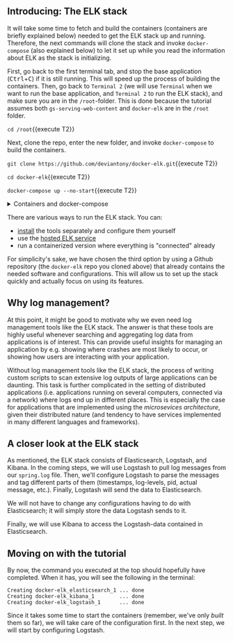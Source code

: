 <p></p>

## Introducing: The ELK stack

It will take some time to fetch and build the containers (containers are briefly explained below) needed to get the ELK stack up and running. Therefore, the next commands will clone the stack and invoke `docker-compose` (also explained below) to let it set up while you read the information about ELK as the stack is initializing.

First, go back to the first terminal tab, and stop the base application (<kbd>Ctrl</kbd>+<kbd>C</kbd>) if it is still running. This will speed up the process of building the containers. Then, go back to `Terminal 2` (we will use `Terminal` when we want to run the base application, and `Terminal 2` to run the ELK stack), and make sure you are in the `/root`-folder. This is done because the tutorial assumes both `gs-serving-web-content` and `docker-elk` are in the `/root` folder.

`cd /root`{{execute T2}}

Next, clone the repo, enter the new folder, and invoke `docker-compose` to build the containers.

`git clone https://github.com/deviantony/docker-elk.git`{{execute T2}}

`cd docker-elk`{{execute T2}}

`docker-compose up --no-start`{{execute T2}}

<details>
<summary>Containers and docker-compose</summary>

<div style="display: block;
  margin-left: 10px;
  margin-right: 10px;
  background-color: aliceblue;
  padding: 1em;">
A <i>container</i> consists of an application and everything that application needs to run, in terms of dependencies, needed system configurations, and so on. Containerization is a useful way of shipping software to make sure they can be run anywhere, assuming software capable of running the containers is available.</br>
</br>
In this tutorial, we are using <code>docker-compose</code> (pre-installed in our Katacoda environment) to start three containers: one containing Elasticsearch, one containing Logstash, and one containing Kibana. The <code>--no-start</code>-flag passed to <code>docker-compose</code> is used to make it build the containers without starting them (we will want to make some configurations before we start).</br>
</br>
You can read more about <code>docker-compose</code> <a href="https://docs.docker.com/compose/reference/">here</a> (and specifically about <code>docker-compose up</code> <a href="https://docs.docker.com/compose/reference/up/">here</a>).

</div>

</details>

There are various ways to run the ELK stack. You can:
* [install](https://www.elastic.co/downloads/) the tools separately and configure them yourself
* use the [hosted ELK service](https://www.elastic.co/cloud/elasticsearch-service/signup?baymax=rtp&storm=whatis-all&elektra=whatis-elkstack)
* run a containerized version where everything is "connected" already

For simplicity's sake, we have chosen the third option by using a Github repository (the `docker-elk` repo you cloned above) that already contains the needed software and configurations. This will allow us to set up the stack quickly and actually focus on using its features.

## Why log management?

At this point, it might be good to motivate why we even need log management tools like the ELK stack. The answer is that these tools are highly useful whenever searching and aggregating log data from applications is of interest. This can provide useful insights for managing an application by e.g. showing where crashes are most likely to occur, or showing how users are interacting with your application.

Without log management tools like the ELK stack, the process of writing custom scripts to scan extensive log outputs of large applications can be daunting. This task is further complicated in the setting of distributed applications (i.e. applications running on several computers, connected via a network) where logs end up in different places. This is especially the case for applications that are implemented using the *microsevices architecture*, given their distributed nature (and tendency to have services implemented in many different languages and frameworks).

## A closer look at the ELK stack

<!-- As mentioned, the ELK stack consists of Elasticsearch, Logstash, and Kibana. In the coming steps, we will:
* use Logstash to:
    * pull log messages from our `spring.log` file
    * parse the messages to tag different parts of them (timestamps, log-levels, pid, actual message, etc.)
    * send the data to Elasticsearch
* use Elasticsearch as a data repository containing the data it received from Logstash
* use Kibana ... testar en annan approach här nere: -->

As mentioned, the ELK stack consists of Elasticsearch, Logstash, and Kibana. In the coming steps, we will use Logstash to pull log messages from our `spring.log` file. Then, we'll configure Logstash to parse the messages and tag different parts of them (timestamps, log-levels, pid, actual message, etc.). Finally, Logstash will send the data to Elasticsearch.

We will not have to change any configurations having to do with Elasticsearch; it will simply store the data Logstash sends to it.

Finally, we will use Kibana to access the Logstash-data contained in Elasticsearch.

<!--
* sen fokus på ELK stack:
    * beskriva hur logstash tar in från olika ställen, utför transformationer, skickar till olika ställen, och koppla detta till logstash.conf-filen vi kommer ändra på senare, nämn ordet 'plugins'
    * beskriva hur elasticsearch index funkar? jag vet inte detta själv
    * beskriv hur Kibana låter en "browse elasticsearch data" och "use it to craft data visualizations" eller liknande
    * borde antagligen nämna "Elastic stack" och att Beats finns. dels tycker jag det är schysst mot användaren, som kanske vill forska om egna saker, dels visar det att vi har förståelse för att det vi använder inte är "den allra senaste iterationen" (så att säga) av stacken, och dels behöver vi inte vifta bort det faktum att det finns en 'beats-plugin' i logstash-konfigurationen från docker-elk repot

^^^ Oklart hur mycket av det här som vi vill nämna redan här. Kanske sparar vi tid på att bara skriva om det när det faktiskt dyker upp i kommande steg.
-->

<!--
## Difference between ELK stack and Elastic stack

Skriv kort om historiken, hänvisa till denna länk: https://www.elastic.co/what-is/elk-stack

-->

## Moving on with the tutorial

By now, the command you executed at the top should hopefully have completed. When it has, you will see the following in the terminal:

```
Creating docker-elk_elasticsearch_1 ... done
Creating docker-elk_kibana_1        ... done
Creating docker-elk_logstash_1      ... done
```

Since it takes some time to start the containers (remember, we've only *built* them so far), we will take care of the configuration first. In the next step, we will start by configuring Logstash.